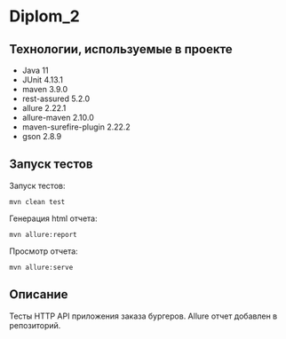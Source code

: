 # Diplom_2
## Технологии, используемые в проекте
* Java 11
* JUnit 4.13.1
* maven 3.9.0
* rest-assured 5.2.0
* allure 2.22.1
* allure-maven 2.10.0
* maven-surefire-plugin 2.22.2
* gson 2.8.9

## Запуск тестов
Запуск тестов:
```
mvn clean test
```
Генерация html отчета:
```
mvn allure:report
```
Просмотр отчета:
```
mvn allure:serve
```
## Описание
Тесты HTTP API приложения заказа бургеров.
Allure отчет добавлен в репозиторий.
